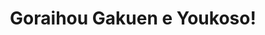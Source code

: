--- 
title: "Goraihou Gakuen e Youkoso!"
publishdate: "2019-9-7T16:48:46+02:00"
src: "https://365manga.net/manga/goraihou-gakuen-e-youkoso"
image: "https://data.365manga.net/images/thumbnails/1965-goraihou-gakuen-e-youkoso.jpg"
description: "Goraihou Academy — A world leading bourgeois school where mysterious creatures gather. In order to protect the academy, the members of the student council with attractive appearances and fickle personalities stand up to…?! We meet Sakuragawa Shinya, Goraihouji Tadato, and Mashiba Naoki. Handsome and talented Shinya is more or less the main character. Together with Tadato, the president of the student council whose father also happens to be chairman of…"
---